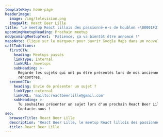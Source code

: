 ```yaml
---
templateKey: home-page
headerImage:
  image: /img/television.png
  imageAlt: React Beer Lille
title: "Le meetup React lillois des passionné·e·s de houblon ⚛️\U0001F37A"
upcomingMeetupHeading: Prochain meetup
noUpcomingMeetupText: 'Patience, ça va bientôt être annoncé !'
mapsNote: Clique sur le marqueur pour ouvrir Google Maps dans un nouvel onglet.
callToActions:
  firstCTA:
    heading: Meetups passés
    linkType: internal
    linkURL: /meetups
    subHeading: >-
      Regarde les sujets qui ont pu être présentés lors de nos anciennes
      rencontres.
  secondCTA:
    heading: Envie de présenter un sujet ?
    linkType: external
    linkURL: 'mailto:reactbeerlille@gmail.com'
    subHeading: >-
      Tu souhaites présenter un sujet lors d'un prochain React Beer Lille ?
      Contacte-nous !
seo:
  browserTitle: React Beer Lille
  description: "React Beer Lille, le meetup React lillois des passionné·e·s de houblon ⚛️\U0001F37A"
  title: React Beer Lille
---
```


